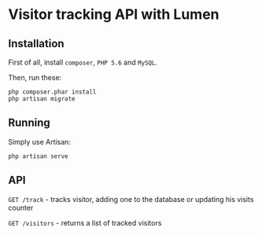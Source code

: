 # Visitor tracking API with Lumen

## Installation

First of all, install `composer`, `PHP 5.6` and `MySQL`.

Then, run these:

    php composer.phar install
    php artisan migrate

## Running

Simply use Artisan:

    php artisan serve

## API

`GET /track` - tracks visitor, adding one to the database or updating his visits counter

`GET /visitors` - returns a list of tracked visitors